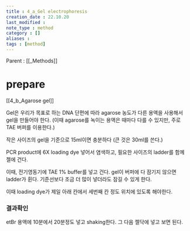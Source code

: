```yaml
---
title : 4_a_Gel electrophoresis
creation_date : 22.10.20
last_modified :
note_type : method
category : []
aliases : 
tags : [method]
---
```


Parent : [[_Methods]]

# prepare

[[4_b_Agarose gel]]

Gel은 우리가 목표로 하는 DNA 단편에 따라 agarose 농도가 다른 용액을 사용해서 gel을 만들어야 한다. (이때 agarose를 녹이는 용액은 때마다 다를 수 있지만, 주로 TAE 버퍼를 이용한다.)

작은 사이즈의 gel을 기준으로 15ml이면 충분하다 (큰 것은 30ml를 쓴다.)

PCR product에 6X loading dye 넣어서 염색하고, 필요한 사이즈의 ladder를 함께 젤에 건다.

이때, 전기영동기에 TAE 1% buffer를 넣고 건다.
gel이 버퍼에 다 잠기지 않으면 ladder가 휜다. 기준선보다 조금 더 많이 넣더라도 잠길 수 있게 한다.

이때 loading dye가 제일 아래 칸에서 세번째 칸 정도 위치에 있도록 해야한다.

### 결과확인

etBr 용액에 10분에서 20분정도 넣고 shaking한다.
그 다음 젤닥에 넣고 보면 된다.